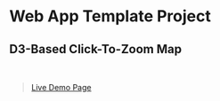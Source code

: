 ﻿# Web App Template Project

## D3-Based Click-To-Zoom Map

<br>

> [Live Demo Page](https://mwmckenzie.github.io/D3_Zoom2BBox_Template/)